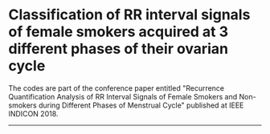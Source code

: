 # Classification of RR interval signals of female smokers acquired at 3 different phases of their ovarian cycle

The codes are part of the conference paper entitled "Recurrence Quantification Analysis of RR Interval Signals of Female Smokers and Non-smokers during Different Phases of Menstrual Cycle" published at IEEE INDICON 2018.  

--------

